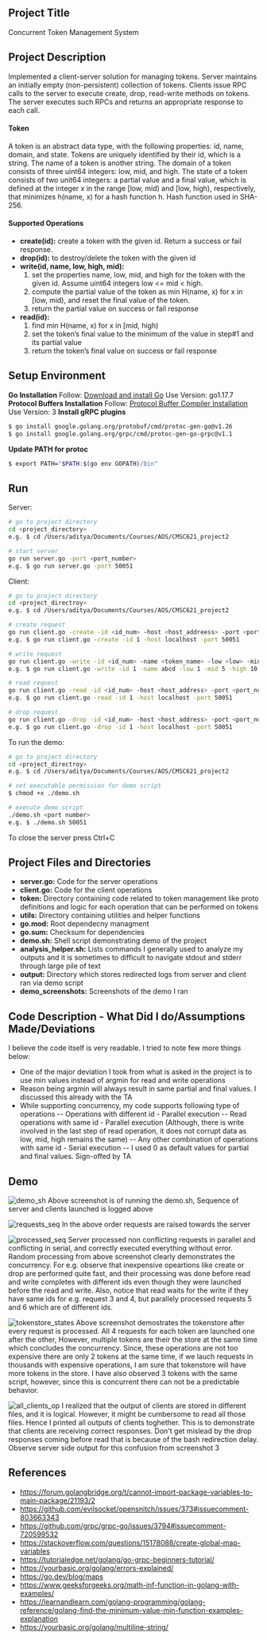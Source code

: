 ## Project Title

Concurrent Token Management System

## Project Description

Implemented a client-server solution for managing tokens. Server maintains an initially empty (non-persistent) collection of tokens. Clients issue RPC calls to the server to execute create, drop, read-write methods on tokens. The server executes such RPCs and returns an appropriate response to each call.

#### Token
A token is an abstract data type, with the following properties: id, name, domain, and state. Tokens are uniquely identified by their id, which is a string. The name of a token is another string. The domain of a token consists of three uint64 integers: low, mid, and high. The state of a token consists of two unit64 integers: a partial value and a final value, which is defined at the integer x in the range [low, mid) and [low, high), respectively, that minimizes h(name, x) for a hash function h. Hash function used in SHA-256.

#### Supported Operations
- **create(id):** create a token with the given id. Return a success or fail response.
- **drop(id):** to destroy/delete the token with the given id
- **write(id, name, low, high, mid):**
    1. set the properties name, low, mid, and high for the token with the given id. Assume
       uint64 integers low <= mid < high.
    2. compute the partial value of the token as min H(name, x) for x in [low, mid),
       and reset the final value of the token.
   3. return the partial value on success or fail response
- **read(id):**
    1. find min H(name, x) for x in [mid, high)
    2. set the token’s final value to the minimum of the value in step#1 and its partial
       value
    3. return the token’s final value on success or fail response

## Setup Environment

**Go Installation**
Follow: [Download and install Go](https://go.dev/dl/)
Use Version: go1.17.7
**Protocol Buffers Installation**
Follow: [Protocol Buffer Compiler Installation](https://grpc.io/docs/protoc-installation/)
Use Version: 3
**Install gRPC plugins**
```sh
$ go install google.golang.org/protobuf/cmd/protoc-gen-go@v1.26
$ go install google.golang.org/grpc/cmd/protoc-gen-go-grpc@v1.1
```
**Update PATH for protoc**
```sh
$ export PATH="$PATH:$(go env GOPATH)/bin"
```

## Run

Server:
```sh
# go to project directory
cd <project_directory>
e.g. $ cd /Users/aditya/Documents/Courses/AOS/CMSC621_project2

# start server
go run server.go -port <port_number>
e.g. $ go run server.go -port 50051
```

Client:
```sh
# go to project directory
cd <project_directroy>
e.g. $ cd /Users/aditya/Documents/Courses/AOS/CMSC621_project2

# create request
go run client.go -create -id <id_num> -host <host_addreess> -port <port_number>
e.g. $ go run client.go -create -id 1 -host localhost -port 50051

# write request
go run client.go -write -id <id_num> -name <token_name> -low <low> -mid <mid> -high <high> -host <host_address> -port <port_number>
e.g. $ go run client.go -write -id 1 -name abcd -low 1 -mid 5 -high 10 -host localhost -port 50051

# read request
go run client.go -read -id <id_num> -host <host_address> -port <port_number>
e.g. $ go run client.go -read -id 1 -host localhost -port 50051

# drop request
go run client.go -drop -id <id_num> -host <host_address> -port <port_number>
e.g. $ go run client.go -drop -id 1 -host localhost -port 50051
```

To run the demo:
```sh
# go to project directory
cd <project_directroy>
e.g. $ cd /Users/aditya/Documents/Courses/AOS/CMSC621_project2

# set executable permission for demo script
$ chmod +x ./demo.sh

# execute demo script
./demo.sh <port number>
e.g. $ ./demo.sh 50051
```

To close the server press Ctrl+C

## Project Files and Directories

- **server.go:** Code for the server operations
- **client.go:** Code for the client operations
- **token:** Directory containing code related to token management like proto definitions and logic for each operation that can be performed on tokens
- **utils:** Directory containing utilities and helper functions
- **go.mod:** Root dependecny managment
- **go.sum:** Checksum for dependencies
- **demo.sh:** Shell script demonstrating demo of the project
- **analysis_helper.sh:** Lists commands I generally used to analyze my outputs and it is sometimes to difficult to navigate stdout and stderr through large pile of text
- **output:** Directory which stores redirected logs from server and client ran via demo script
- **demo_screenshots:** Screenshots of the demo I ran

## Code Description - What Did I do/Assumptions Made/Deviations

I believe the code itself is very readable. I tried to note few more things below:

- One of the major deviation I took from what is asked in the project is to use min values instead of argmin for read and write operations
- Reason being argmin will always result in same partial and final values. I discussed this already with the TA
- While supporting concurrency, my code supports following type of operations
-- Operations with different id - Parallel execution
-- Read operations with same id - Parallel execution (Although, there is write involved in the last step of read operation, it does not corrupt data as low, mid, high remains the same)
-- Any other combination of operations with same id - Serial execution
-- I used 0 as default values for partial and final values. Sign-offed by TA

## Demo
![demo_sh](https://drive.google.com/uc?export=view&id=1injx0tmpBF0gL36Q6F7nRI5hD0zsOwXH)
Above screenshot is of running the demo.sh, Sequence of server and clients launched is logged above

![requests_seq](https://drive.google.com/uc?export=view&id=16uJn1CEU9H8X1zm6kDSp_RMA0mEdiuEN)
In the above order requests are raised towards the server

![processed_seq](https://drive.google.com/uc?export=view&id=1NKjCBiCbfcuhTszBSVmnUPYLKnMgwlC6)
Server processed non conflicting requests in parallel and conflicting in serial, and correctly executed everything without error. Random processing from above screenshot clearly demonstrates the concurrency. For e.g. observe that inexpensive opeartions like create or drop are performed quite fast, and their processing was done before read and write completes with different ids even though they were launched before the read and write. Also, notice that read waits for the write if they have same ids for e.g. request 3 and 4, but parallely processed requests 5 and 6 which are of different ids.

![tokenstore_states](https://drive.google.com/uc?export=view&id=1Suqn2iDJC7GsCtzfYiZmeGZxPRWg_DiN)
Above screenshot demostrates the tokenstore after every request is processed. All 4 requests for each token are launched one after the other, However, multiple tokens are their the store at the same time which concludes the concurrency. Since, these operations are not too expensive there are only 2 tokens at the same time, if we lauch requests in thousands with expensive operations, I am sure that tokenstore will have more tokens in the store. I have also observed 3 tokens with the same script, however, since this is concurrent there can not be a predictable behavior.

![all_clients_op](https://drive.google.com/uc?export=view&id=138e7mq5ZHVjTZO2g0yBWqo0kz8SI__06)
I realized that the output of clients are stored in different files, and it is logical. However, it might be cumbersome to read all those files. Hence I printed all outputs of clients toghether. This is to demonstrate that clients are receiving correct responses. Don't get mislead by the drop responses coming before read that is because of the bash redirection delay. Observe server side output for this confusion from screenshot 3

## References

- https://forum.golangbridge.org/t/cannot-import-package-variables-to-main-package/21193/2
- https://github.com/evilsocket/opensnitch/issues/373#issuecomment-803663343
- https://github.com/grpc/grpc-go/issues/3794#issuecomment-720599532
- https://stackoverflow.com/questions/15178088/create-global-map-variables
- https://tutorialedge.net/golang/go-grpc-beginners-tutorial/
- https://yourbasic.org/golang/errors-explained/
- https://go.dev/blog/maps
- https://www.geeksforgeeks.org/math-inf-function-in-golang-with-examples/
- https://learnandlearn.com/golang-programming/golang-reference/golang-find-the-minimum-value-min-function-examples-explanation
- https://yourbasic.org/golang/multiline-string/
